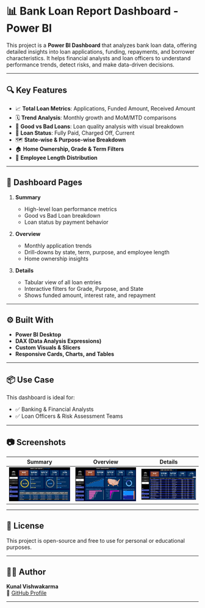 # 📊 Bank Loan Report Dashboard - Power BI

This project is a **Power BI Dashboard** that analyzes bank loan data, offering detailed insights into loan applications, funding, repayments, and borrower characteristics. It helps financial analysts and loan officers to understand performance trends, detect risks, and make data-driven decisions.

---

## 🔍 Key Features

- 📈 **Total Loan Metrics**: Applications, Funded Amount, Received Amount
- 🗓️ **Trend Analysis**: Monthly growth and MoM/MTD comparisons
- 🧠 **Good vs Bad Loans**: Loan quality analysis with visual breakdown
- 📌 **Loan Status**: Fully Paid, Charged Off, Current
- 🗺️ **State-wise & Purpose-wise Breakdown**
- 🏠 **Home Ownership, Grade & Term Filters**
- 👤 **Employee Length Distribution**

---

## 📁 Dashboard Pages

1. **Summary**  
   - High-level loan performance metrics  
   - Good vs Bad Loan breakdown  
   - Loan status by payment behavior  

2. **Overview**  
   - Monthly application trends  
   - Drill-downs by state, term, purpose, and employee length  
   - Home ownership insights  

3. **Details**  
   - Tabular view of all loan entries  
   - Interactive filters for Grade, Purpose, and State  
   - Shows funded amount, interest rate, and repayment  

---

## ⚙️ Built With

- **Power BI Desktop**
- **DAX (Data Analysis Expressions)**
- **Custom Visuals & Slicers**
- **Responsive Cards, Charts, and Tables**

---

## 📦 Use Case

This dashboard is ideal for:
- ✅ Banking & Financial Analysts  
- ✅ Loan Officers & Risk Assessment Teams  

---

## 📷 Screenshots

| Summary | Overview | Details |
|--------|----------|---------|
| ![Summary](Images/Summary.png) | ![Overview](Images/Overview.png) | ![Details](Images/Details.png) |

---

## 📄 License

This project is open-source and free to use for personal or educational purposes.

---

## 👨‍💻 Author

**Kunal Vishwakarma**  
🔗 [GitHub Profile](https://github.com/KunalVishwakarma55)

---


